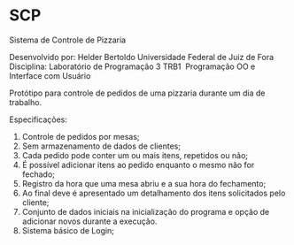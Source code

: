 # SCP
Sistema de Controle de Pizzaria

Desenvolvido por: Helder Bertoldo
Universidade Federal de Juiz de Fora
Disciplina: Laboratório de Programação 3
TRB1 ­ Programação OO e Interface com Usuário

 
Protótipo para  controle de pedidos de uma pizzaria durante um dia de trabalho. 

Especificações:
 
1. Controle de pedidos por mesas; 
2. Sem armazenamento de dados de clientes; 
3. Cada pedido pode conter um ou mais itens, repetidos ou não; 
4. É possível adicionar itens ao pedido enquanto o mesmo não for fechado; 
5. Registro da hora que uma mesa abriu e a sua hora do fechamento; 
6. Ao final deve é apresentado um detalhamento dos itens solicitados pelo cliente;
7. Conjunto de dados iniciais na inicialização do programa e opção de adicionar novos durante a execução. 
8. Sistema básico de Login;
 
